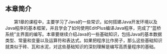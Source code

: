 
## 本章简介

&emsp;&emsp;第1章的课程中，主要学习了Java的一些常识，如何搭建Java开发环境以及Java程序的基本框架，并且学会了如何使用EditPlus编译Java程序，完成了“蓝桥系统”主界面的编写。本章要继续介绍Java的一些基础知识，包括Java的基本数据类型、常量和变量以及运算符和表达式。如果把程序比作房子，那么这些基础知识就类似于砖、瓦和水泥，对这些基础知识的深刻理解是编写高质量程序的基础。  

